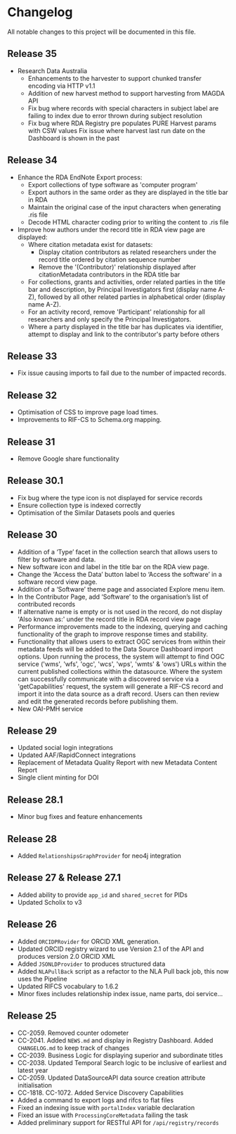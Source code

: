 # Changelog
All notable changes to this project will be documented in this file.

## Release 35
* Research Data Australia
    * Enhancements to the harvester to support chunked transfer encoding via HTTP v1.1 
    * Addition of new harvest method to support harvesting from MAGDA API 
    * Fix bug where records with special characters in subject label are failing to index due to error thrown during subject resolution 
    * Fix bug where RDA Registry pre populates PURE Harvest params with CSW values Fix issue where harvest last run date on the Dashboard is shown in the past 

## Release 34
* Enhance the RDA EndNote Export process:
  * Export collections of type software as 'computer program' 
  * Export authors in the same order as they are displayed in the title bar in RDA 
  * Maintain the original case of the input characters when generating .ris file
  * Decode HTML character coding prior to writing the content to .ris file 
* Improve how authors under the record title in RDA view page are displayed:
  * Where citation metadata exist for datasets:
    * Display citation contributors as related researchers under the record title ordered by citation sequence number
    * Remove the '(Contributor)' relationship displayed after citationMetadata contributors in the RDA title bar
  * For collections, grants and activities, order related parties in the title bar and description, by Principal Investigators first (display name A-Z), followed by all other related parties in alphabetical order (display name A-Z).
  * For an activity record, remove 'Participant' relationship for all researchers and only specify the Principal Investigators.
  * Where a party displayed in the title bar has duplicates via identifier, attempt to display and link to the contributor's party before others 

## Release 33
* Fix issue causing imports to fail due to the number of impacted records.

## Release 32
* Optimisation of CSS to improve page load times.
* Improvements to RIF-CS to Schema.org mapping.

## Release 31
* Remove Google share functionality 

## Release 30.1
* Fix bug where the type icon is not displayed for service records 
* Ensure collection type is indexed correctly 
* Optimisation of the Similar Datasets pools and queries 

## Release 30

* Addition of a ‘Type’ facet in the collection search that allows users to filter by software and data.
* New software icon and label in the title bar on the RDA view page.
* Change the ‘Access the Data’ button label to ‘Access the software’ in a software record view page.
* Addition of a ‘Software’ theme page and associated Explore menu item.
* In the Contributor Page, add ‘Software’ to the organisation’s list of contributed records
* If alternative name is empty or is not used in the record, do not display 'Also known as:' under the record title in RDA record view page
* Performance improvements made to the indexing, querying and caching functionality of the graph to improve response times and stability.
* Functionality that allows users to extract OGC services from within their metadata feeds will be added to the Data Source Dashboard import options.
  Upon running the process, the system will attempt to find OGC service ('wms', 'wfs', 'ogc', 'wcs', 'wps', 'wmts' & 'ows') URLs within the current published collections within the datasource. Where the system can successfully communicate with a discovered service via a 'getCapabilities' request, the system will generate a RIF-CS record and import it into the data source as a draft record. Users can then review and edit the generated records before publishing them.
* New OAI-PMH service


## Release 29
* Updated social login integrations
* Updated AAF/RapidConnect integrations
* Replacement of Metadata Quality Report with new Metadata Content Report
* Single client minting for DOI

## Release 28.1
* Minor bug fixes and feature enhancements

## Release 28
* Added `RelationshipsGraphProvider` for neo4j integration

## Release 27 & Release 27.1
* Added ability to provide `app_id` and `shared_secret` for PIDs
* Updated Scholix to v3

## Release 26
* Added `ORCIDPRovider` for ORCID XML generation. 
* Updated ORCID registry wizard to use Version 2.1 of the API and produces version 2.0 ORCID XML
* Added `JSONLDProvider` to produces structured data
* Added `NLAPullBack` script as a refactor to the NLA Pull back job, this now uses the Pipeline
* Updated RIFCS vocabulary to 1.6.2
* Minor fixes includes relationship index issue, name parts, doi service...

## Release 25
* CC-2059. Removed counter odometer
* CC-2041. Added `NEWS.md` and display in Registry Dashboard. Added `CHANGELOG.md` to keep track of changes
* CC-2039. Business Logic for displaying superior and subordinate titles
* CC-2038. Updated Temporal Search logic to be inclusive of earliest and latest year
* CC-2059. Updated DataSourceAPI data source creation attribute initialisation
* CC-1818. CC-1072. Added Service Discovery Capabilities
* Added a command to export logs and rifcs to flat files 
* Fixed an indexing issue with `portalIndex` variable declaration
* Fixed an issue with `ProcessingCoreMetadata` failing the task
* Added preliminary support for RESTful API for `/api/registry/records`
